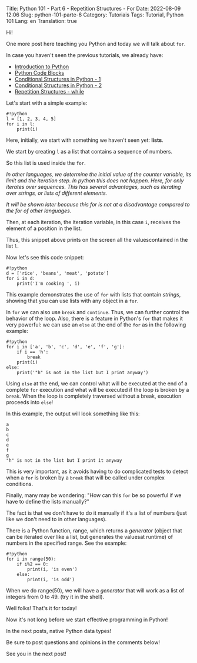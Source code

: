 Title: Python 101 - Part 6 - Repetition Structures - For
Date: 2022-08-09 12:06
Slug: python-101-parte-6
Category: Tutoriais
Tags: Tutorial, Python 101
Lang: en
Translation: true

Hi!

One more post here teaching you Python and today we will talk about `for`.

In case you haven't seen the previous tutorials, we already have:

* [Introduction to Python]({filename}/Tutoriais/en/python101.md)
* [Python Code Blocks]({filename}/Tutoriais/en/python101.2.md)
* [Conditional Structures in Python - 1]({filename}/Tutoriais/en/python101.3.md)
* [Conditional Structures in Python - 2]({filename}/Tutoriais/en/python101.4.md)
* [Repetition Structures - while]({filename}/Tutoriais/en/python101.5.md)


Let's start with a simple example:

    #!python
    l = [1, 2, 3, 4, 5]
    for i in l:
        print(i)

Here, initially, we start with something we haven't seen yet: __lists__.

We start by creating `l` as a list that contains a sequence of numbers.

So this list is used inside the `for`.

_In other languages, we determine the initial value of the counter variable, its limit and the iteration step. In python this does not happen. Here, for only iterates over sequences. This has several advantages, such as iterating over strings, or lists of different elements._

_It will be shown later because this for is not at a disadvantage compared to the for of other languages._

Then, at each iteration, the iteration variable, in this case `i`, receives the element of a position in the list.

Thus, this snippet above prints on the screen all the values ​​contained in the list `l`.

Now let's see this code snippet:

    #!python
    d = ['rice', 'beans', 'meat', 'potato']
    for i in d:
        print('I'm cooking ', i)

This example demonstrates the use of `for` with lists that contain *strings*, showing that you can use lists with any object in a `for`.

In `for` we can also use `break` and `continue`. Thus, we can further control the behavior of the loop. Also, there is a feature in Python's `for` that makes it very powerful: we can use an `else` at the end of the `for` as in the following example:

    #!python
    for i in ['a', 'b', 'c', 'd', 'e', ​​'f', 'g']:
        if i == 'h':
            break
        print(i)
    else:
        print('"h" is not in the list but I print anyway')


Using `else` at the end, we can control what will be executed at the end of a complete `for` execution and what will be executed if the loop is broken by a `break`. When the loop is completely traversed without a break, execution proceeds into `else`!

In this example, the output will look something like this:

    a
    b
    c
    d
    e
    f
    g
    "h" is not in the list but I print it anyway

This is very important, as it avoids having to do complicated tests to detect when a `for` is broken by a `break` that will be called under complex conditions.

Finally, many may be wondering: "How can this `for` be so powerful if we have to define the lists manually?"

The fact is that we don't have to do it manually if it's a list of numbers (just like we don't need to in other languages).

There is a Python function, range, which returns a _generator_ (object that can be iterated over like a list, but generates the values ​​at runtime) of numbers in the specified range. See the example:

    #!python
    for i in range(50):
        if i%2 == 0:
            print(i, 'is even')
        else:
            print(i, 'is odd')

When we do range(50), we will have a _generator_ that will work as a list of integers from 0 to 49. (try it in the shell).

Well folks! That's it for today!

Now it's not long before we start effective programming in Python!

In the next posts, native Python data types!

Be sure to post questions and opinions in the comments below!

See you in the next post!